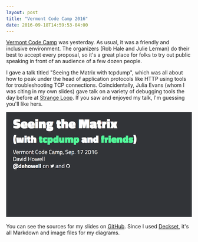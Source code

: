 ```yaml
---
layout: post
title: "Vermont Code Camp 2016"
date: 2016-09-18T14:59:53-04:00
---
```


[Vermont Code Camp][1] was yesterday. As usual, it was a friendly and inclusive environment. The organizers (Rob Hale and Julie Lerman) do their best to accept every proposal, so it's a great place for folks to try out public speaking in front of an audience of a few dozen people.

I gave a talk titled "Seeing the Matrix with tcpdump", which was all about how to peak under the head of application protocols like HTTP using tools for troubleshooting TCP connections. Coincidentally, Julia Evans (whom I was citing in my own slides) gave talk on a variety of debugging tools the day before at [Strange Loop][4]. If you saw and enjoyed my talk, I'm guessing you'll like hers.

![](/img/2016/09/vtcodecamp2016.png)

You can see the sources for my slides on [GitHub][2]. Since I used [Deckset][3], it's all Markdown and image files for my diagrams.

[1]: http://vtcodecamp.org
[2]: https://github.com/dehowell/tcpdump-vtcodecamp2016
[3]: http://www.decksetapp.com
[4]: http://jvns.ca/blog/2016/09/17/strange-loop-talk/
